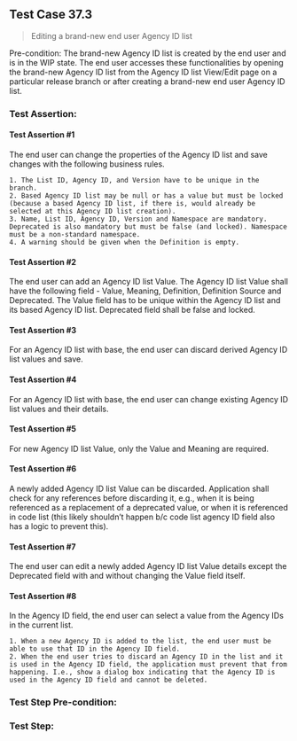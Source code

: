 ## Test Case 37.3

> Editing a brand-new end user Agency ID list

Pre-condition: The brand-new Agency ID list is created by the end user and is in the WIP state. The end user accesses these functionalities by opening the brand-new Agency ID list from the Agency ID list View/Edit page on a particular release branch or after creating a brand-new end user Agency ID list.

### Test Assertion:

#### Test Assertion #1
The end user can change the properties of the Agency ID list and save changes with the following business rules.

	1. The List ID, Agency ID, and Version have to be unique in the branch.
	2. Based Agency ID list may be null or has a value but must be locked (because a based Agency ID list, if there is, would already be selected at this Agency ID list creation).
	3. Name, List ID, Agency ID, Version and Namespace are mandatory. Deprecated is also mandatory but must be false (and locked). Namespace must be a non-standard namespace.
	4. A warning should be given when the Definition is empty.

#### Test Assertion #2
The end user can add an Agency ID list Value. The Agency ID list Value shall have the following field - Value, Meaning, Definition, Definition Source and Deprecated. The Value field has to be unique within the Agency ID list and its based Agency ID list. Deprecated field shall be false and locked.

#### Test Assertion #3
For an Agency ID list with base, the end user can discard derived Agency ID list values and save.

#### Test Assertion #4
For an Agency ID list with base, the end user can change existing Agency ID list values and their details.

#### Test Assertion #5
For new Agency ID list Value, only the Value and Meaning are required.

#### Test Assertion #6
A newly added Agency ID list Value can be discarded. Application shall check for any references before discarding it, e.g., when it is being referenced as a replacement of a deprecated value, or when it is referenced in code list (this likely shouldn’t happen b/c code list agency ID field also has a logic to prevent this).

#### Test Assertion #7
The end user can edit a newly added Agency ID list Value details except the Deprecated field with and without changing the Value field itself.

#### Test Assertion #8
In the Agency ID field, the end user can select a value from the Agency IDs in the current list.

	1. When a new Agency ID is added to the list, the end user must be able to use that ID in the Agency ID field.
	2. When the end user tries to discard an Agency ID in the list and it is used in the Agency ID field, the application must prevent that from happening. I.e., show a dialog box indicating that the Agency ID is used in the Agency ID field and cannot be deleted.

### Test Step Pre-condition:



### Test Step: